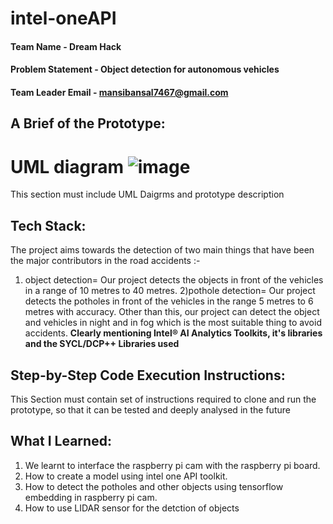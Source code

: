 # intel-oneAPI

#### Team Name - Dream Hack
#### Problem Statement - Object detection for autonomous vehicles
#### Team Leader Email - mansibansal7467@gmail.com

## A Brief of the Prototype:
# UML diagram ![image](https://github.com/mansi12340/object_detection_for_autonomous_vehicles_oneAPI/blob/main/Flowchart.png)
  This section must include UML Daigrms and prototype description
  
## Tech Stack: 
  The project aims towards the detection of two main things that have been the major contributors in the road accidents :-
  1) object detection= Our project detects the objects in front of the vehicles in a range of 10 metres to 40 metres.
  2)pothole detection= Our project detects the potholes in front of the vehicles in the range 5 metres to 6 metres with accuracy.
  Other than this, our project can detect the object and vehicles in night and in fog which is the most suitable thing to avoid accidents. 
**Clearly mentioning Intel® AI Analytics Toolkits, it's libraries and the SYCL/DCP++ Libraries used**
   
## Step-by-Step Code Execution Instructions:
  This Section must contain set of instructions required to clone and run the prototype, so that it can be tested and deeply analysed in the future
  
## What I Learned:
  1) We learnt to interface the raspberry pi cam with the raspberry pi board.
  2) How to create a model using intel one API toolkit.
  3) How to detect the potholes and other objects using tensorflow embedding in raspberry pi cam.
  4) How to use LIDAR sensor for the detction of objects
